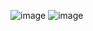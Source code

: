 ![image](https://github.com/user-attachments/assets/4eb95d3a-0857-4ed3-9162-910c2c93c62a)
![image](https://github.com/user-attachments/assets/b9f7961d-aab3-46c1-b945-d4cc749e1fde)
